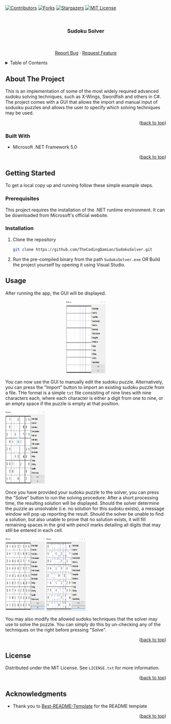 <div id="top"></div>
<!--
*** Thanks for checking out the Best-README-Template. If you have a suggestion
*** that would make this better, please fork the repo and create a pull request
*** or simply open an issue with the tag "enhancement".
*** Don't forget to give the project a star!
*** Thanks again! Now go create something AMAZING! :D
-->



<!-- PROJECT SHIELDS -->
<!--
*** I'm using markdown "reference style" links for readability.
*** Reference links are enclosed in brackets [ ] instead of parentheses ( ).
*** See the bottom of this document for the declaration of the reference variables
*** for contributors-url, forks-url, etc. This is an optional, concise syntax you may use.
*** https://www.markdownguide.org/basic-syntax/#reference-style-links
-->
[![Contributors][contributors-shield]][contributors-url]
[![Forks][forks-shield]][forks-url]
[![Stargazers][stars-shield]][stars-url]
[![MIT License][license-shield]][license-url]



<!-- PROJECT LOGO -->
<br />
<div align="center">

<h3 align="center">Sudoku Solver</h3>

  <p align="center">
    <br />
    <br />
    <a href="https://github.com/TheCodingDamian/flashcards/issues">Report Bug</a>
    ·
    <a href="https://github.com/TheCodingDamian/flashcards/issues">Request Feature</a>
  </p>
</div>



<!-- TABLE OF CONTENTS -->
<details>
  <summary>Table of Contents</summary>
  <ol>
    <li>
      <a href="#about-the-project">About The Project</a>
      <ul>
        <li><a href="#built-with">Built With</a></li>
      </ul>
    </li>
    <li>
      <a href="#getting-started">Getting Started</a>
      <ul>
        <li><a href="#prerequisites">Prerequisites</a></li>
        <li><a href="#installation">Installation</a></li>
      </ul>
    </li>
    <li><a href="#usage">Usage</a></li>
    <li><a href="#license">License</a></li>
    <li><a href="#acknowledgments">Acknowledgments</a></li>
  </ol>
</details>



<!-- ABOUT THE PROJECT -->
## About The Project

This is an implementation of some of the most widely required advanced sudoku solving techniques, such as X-Wings, Swordfish and others in C#. The project comes with a GUI that allows
the import and manual input of soduoku puzzles and allows the user to specify which solving techniques may be used.

<p align="right">(<a href="#top">back to top</a>)</p>



### Built With

* Microsoft .NET Framework 5.0

<p align="right">(<a href="#top">back to top</a>)</p>



<!-- GETTING STARTED -->
## Getting Started

To get a local copy up and running follow these simple example steps.

### Prerequisites

This project requires the installation of the .NET runtime environment. It can be downloaded from Microsoft's official website.

### Installation

1. Clone the repository
   ```sh
   git clone https://github.com/TheCodingDamian/SudokuSolver.git
   ```
2. Run the pre-compiled binary from the path `SudokuSolver.exe`
  OR
  Build the project yourself by opening it using Visual Studio.


<!-- USAGE EXAMPLES -->
## Usage


After running the app, the GUI will be displayed.

<div style="text-align: center">
<img src="images/grid-empty.jpeg" alt="Empty Grid" width="124" height="230" style="padding: 0px">
</div>

You can now use the GUI to manually edit the sudoku puzzle. Alternatively, you can press the "Import" button to import an existing sudoku puzzle from a file.
THe format is a simple `txt` file consisting of nine lines with nine characters each, where each character is either a digit from one to nine, or an empty space if the puzzle is empty at that position.

<img src="images/grid-sample.jpeg" alt="Sample Sudoku" width="124" height="230" style="padding: 0px">

Once you have provided your sudoku puzzle to the solver, you can press the "Solve" button to run the solving procedure. After a short processing time, the resulting solution
will be displayed. Should the solver determine the puzzle as unsolvable (i.e. no solution for this sudoku exists), a message window will pop up reporting the result. Should the solver
be unable to find a solution, but also unable to prove that no solution exists, it will fill remaining spaces in the grid with pencil marks detailing all digits that may still be entered in each cell.

<img src="images/sudoku-solved.jpeg" alt="Solved Sudoku" width="124" height="230" style="padding: 0px">
<img src="images/sudoku-unsolved.jpeg" alt="Unsolved Sudoku" width="124" height="230" style="padding: 0px">

You may also modify the allowed sudoku techniques that the solver may use to solve the puzzle. You can simply do this by un-checking any of the techniques on the right before pressing "Solve".

<p align="right">(<a href="#top">back to top</a>)</p>


<!-- LICENSE -->
## License

Distributed under the MIT License. See `LICENSE.txt` for more information.

<p align="right">(<a href="#top">back to top</a>)</p>



<!-- ACKNOWLEDGMENTS -->
## Acknowledgments

* Thank you to [Best-README-Template](https://github.com/othneildrew/Best-README-Template) for the README template

<p align="right">(<a href="#top">back to top</a>)</p>



<!-- MARKDOWN LINKS & IMAGES -->
<!-- https://www.markdownguide.org/basic-syntax/#reference-style-links -->
[contributors-shield]: https://img.shields.io/github/contributors/TheCodingDamian/flashcards.svg?style=for-the-badge
[contributors-url]: https://github.com/TheCodingDamian/flashcards/graphs/contributors
[forks-shield]: https://img.shields.io/github/forks/TheCodingDamian/flashcards.svg?style=for-the-badge
[forks-url]: https://github.com/TheCodingDamian/flashcards/network/members
[stars-shield]: https://img.shields.io/github/stars/TheCodingDamian/flashcards.svg?style=for-the-badge
[stars-url]: https://github.com/TheCodingDamian/flashcards/stargazers
[issues-shield]: https://img.shields.io/github/issues/TheCodingDamian/flashcards.svg?style=for-the-badge
[issues-url]: https://github.com/TheCodingDamian/flashcards/issues
[license-shield]: https://img.shields.io/github/license/TheCodingDamian/flashcards.svg?style=for-the-badge
[license-url]: LICENSE.txt
